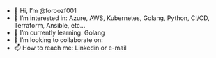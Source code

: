 - 👋 Hi, I’m @foroozf001
- 👀 I’m interested in: Azure, AWS, Kubernetes, Golang, Python, CI/CD, Terraform, Ansible, etc...
- 🌱 I’m currently learning: Golang
- 💞️ I’m looking to collaborate on:
- 📫 How to reach me: Linkedin or e-mail

<!---
foroozf001/foroozf001 is a ✨ special ✨ repository because its `README.md` (this file) appears on your GitHub profile.
You can click the Preview link to take a look at your changes.
--->
